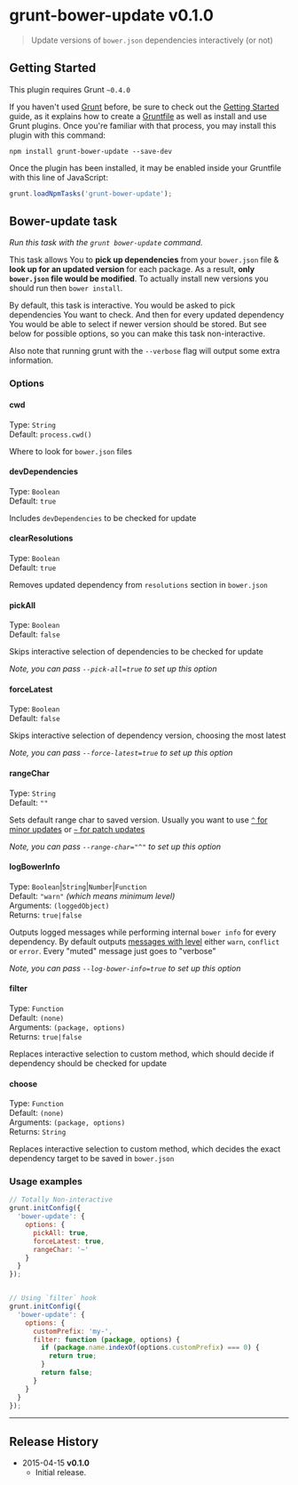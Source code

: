 # grunt-bower-update v0.1.0
> Update versions of `bower.json` dependencies interactively (or not)

## Getting Started
This plugin requires Grunt `~0.4.0`

If you haven't used [Grunt](http://gruntjs.com/) before, be sure to check out the [Getting Started](http://gruntjs.com/getting-started) guide, as it explains how to create a [Gruntfile](http://gruntjs.com/sample-gruntfile) as well as install and use Grunt plugins. Once you're familiar with that process, you may install this plugin with this command:

```shell
npm install grunt-bower-update --save-dev
```

Once the plugin has been installed, it may be enabled inside your Gruntfile with this line of JavaScript:

```js
grunt.loadNpmTasks('grunt-bower-update');
```

## Bower-update task
_Run this task with the `grunt bower-update` command._

This task allows You to **pick up dependencies** from your `bower.json` file & **look up for an updated version** for each package. As a result, **only `bower.json` file would be modified**. To actually install new versions you should run then `bower install`.

By default, this task is interactive. You would be asked to pick dependencies You want to check. And then for every updated dependency You would be able to select if newer version should be stored. But see below for possible options, so you can make this task non-interactive.

Also note that running grunt with the `--verbose` flag will output some extra information.

### Options

#### cwd
Type: `String`  
Default: `process.cwd()`  

Where to look for `bower.json` files

#### devDependencies
Type: `Boolean`  
Default: `true`  

Includes `devDependencies` to be checked for update

#### clearResolutions
Type: `Boolean`  
Default: `true`  

Removes updated dependency from `resolutions` section in `bower.json`

#### pickAll
Type: `Boolean`  
Default: `false`  

Skips interactive selection of dependencies to be checked for update

_Note, you can pass `--pick-all=true` to set up this option_

#### forceLatest
Type: `Boolean`  
Default: `false`  

Skips interactive selection of dependency version, choosing the most latest 

_Note, you can pass `--force-latest=true` to set up this option_

#### rangeChar
Type: `String`  
Default: `""`  

Sets default range char to saved version. Usually you want to use [`^` for minor updates](https://github.com/npm/node-semver#caret-ranges-123-025-004) or [`~` for patch updates](https://github.com/npm/node-semver#tilde-ranges-123-12-1)

_Note, you can pass `--range-char="^"` to set up this option_

#### logBowerInfo
Type: `Boolean`|`String`|`Number`|`Function`  
Default: `"warn"` _(which means minimum level)_  
Arguments: `(loggedObject)`  
Returns: `true|false`  

Outputs logged messages while performing internal `bower info` for every dependency. By default outputs [messages with level](https://github.com/bower/logger/blob/master/lib/Logger.js#L134) either `warn`, `conflict` or `error`. Every "muted" message just goes to "verbose"

_Note, you can pass `--log-bower-info=true` to set up this option_

#### filter
Type: `Function`  
Default: `(none)`  
Arguments: `(package, options)`  
Returns: `true|false`  

Replaces interactive selection to custom method, which should decide if dependency should be checked for update

#### choose
Type: `Function`  
Default: `(none)`  
Arguments: `(package, options)`  
Returns: `String`

Replaces interactive selection to custom method, which decides the exact dependency target to be saved in `bower.json`

### Usage examples

```js
// Totally Non-interactive
grunt.initConfig({
  'bower-update': {
    options: {
      pickAll: true,
      forceLatest: true,
      rangeChar: '~'
    }
  }
});


// Using `filter` hook
grunt.initConfig({
  'bower-update': {
    options: {
      customPrefix: 'my-',
      filter: function (package, options) {
        if (package.name.indexOf(options.customPrefix) === 0) {
          return true;
        }
        return false;
      }
    }
  }
});
```

---

## Release History

 * 2015-04-15 **v0.1.0**
   - Initial release.
